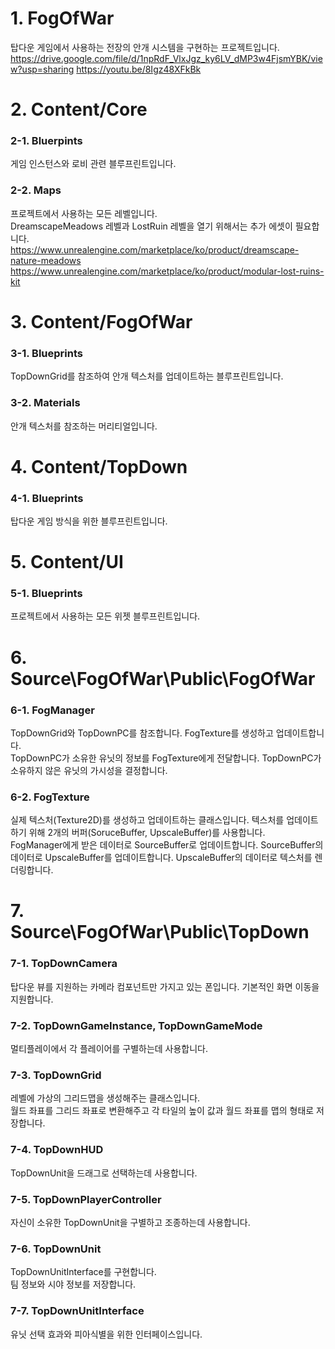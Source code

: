 # 1. FogOfWar
탑다운 게임에서 사용하는 전장의 안개 시스템을 구현하는 프로젝트입니다.  
https://drive.google.com/file/d/1npRdF_VlxJgz_ky6LV_dMP3w4FjsmYBK/view?usp=sharing
https://youtu.be/8Igz48XFkBk  



# 2. Content/Core
### 2-1. Bluerpints
게임 인스턴스와 로비 관련 블루프린트입니다.

### 2-2. Maps
프로젝트에서 사용하는 모든 레벨입니다.  
DreamscapeMeadows 레벨과 LostRuin 레벨을 열기 위해서는 추가 에셋이 필요합니다.  
https://www.unrealengine.com/marketplace/ko/product/dreamscape-nature-meadows
https://www.unrealengine.com/marketplace/ko/product/modular-lost-ruins-kit  



# 3. Content/FogOfWar
### 3-1. Blueprints
TopDownGrid를 참조하여 안개 텍스처를 업데이트하는 블루프린트입니다.  

### 3-2. Materials
안개 텍스처를 참조하는 머리티얼입니다.  



# 4. Content/TopDown
### 4-1. Blueprints
탑다운 게임 방식을 위한 블루프린트입니다.  



# 5. Content/UI
### 5-1. Blueprints
프로젝트에서 사용하는 모든 위젯 블루프린트입니다.  



# 6. Source\FogOfWar\Public\FogOfWar
### 6-1. FogManager
TopDownGrid와 TopDownPC를 참조합니다. FogTexture를 생성하고 업데이트합니다.  
TopDownPC가 소유한 유닛의 정보를 FogTexture에게 전달합니다. TopDownPC가 소유하지 않은 유닛의 가시성을 결정합니다.  

### 6-2. FogTexture
실제 텍스처(Texture2D)를 생성하고 업데이트하는 클래스입니다. 텍스처를 업데이트하기 위해 2개의 버퍼(SoruceBuffer, UpscaleBuffer)를 사용합니다.  
FogManager에게 받은 데이터로 SourceBuffer로 업데이트합니다. SourceBuffer의 데이터로 UpscaleBuffer를 업데이트합니다. UpscaleBuffer의 데이터로 텍스처를 렌더링합니다.  


# 7. Source\FogOfWar\Public\TopDown
### 7-1. TopDownCamera
탑다운 뷰를 지원하는 카메라 컴포넌트만 가지고 있는 폰입니다. 기본적인 화면 이동을 지원합니다.  

### 7-2. TopDownGameInstance, TopDownGameMode
멀티플레이에서 각 플레이어를 구별하는데 사용합니다.  

### 7-3. TopDownGrid
레벨에 가상의 그리드맵을 생성해주는 클래스입니다.  
월드 좌표를 그리드 좌표로 변환해주고 각 타일의 높이 값과 월드 좌표를 맵의 형태로 저장합니다.  

### 7-4. TopDownHUD
TopDownUnit을 드래그로 선택하는데 사용합니다.

### 7-5. TopDownPlayerController
자신이 소유한 TopDownUnit을 구별하고 조종하는데 사용합니다.  

### 7-6. TopDownUnit
TopDownUnitInterface를 구현합니다.  
팀 정보와 시야 정보를 저장합니다.  

### 7-7. TopDownUnitInterface
유닛 선택 효과와 피아식별을 위한 인터페이스입니다.  
